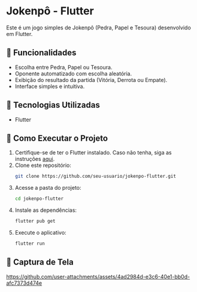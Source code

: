 # Jokenpô - Flutter

Este é um jogo simples de Jokenpô (Pedra, Papel e Tesoura) desenvolvido em Flutter.

## 📌 Funcionalidades
- Escolha entre Pedra, Papel ou Tesoura.
- Oponente automatizado com escolha aleatória.
- Exibição do resultado da partida (Vitória, Derrota ou Empate).
- Interface simples e intuitiva.

## 🚀 Tecnologias Utilizadas
- Flutter

## 🔧 Como Executar o Projeto
1. Certifique-se de ter o Flutter instalado. Caso não tenha, siga as instruções [aqui](https://flutter.dev/docs/get-started/install).
2. Clone este repositório:
   ```bash
   git clone https://github.com/seu-usuario/jokenpo-flutter.git
   ```
3. Acesse a pasta do projeto:
   ```bash
   cd jokenpo-flutter
   ```
4. Instale as dependências:
   ```bash
   flutter pub get
   ```
5. Execute o aplicativo:
   ```bash
   flutter run
   ```

## 📸 Captura de Tela


https://github.com/user-attachments/assets/4ad2984d-e3c6-40e1-bb0d-afc7373d474e





